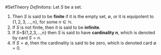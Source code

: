 #SetTheory
*Definitons:* Let $S$ be a set.
1. Then $S$ is said to be **finite** if it is the empty set, $\emptyset$, or it is equipotent to $\{1,2,3,...,n\}$, for some $n\in\mathbb{N}$.
2. If $S$ is not finite, then it is said to be **infinite**.
3. If $S$~$\{1,2,3,...,n\} then $S$ is said to have **cardinality $n$**, which is denoted by $\text{card }S=n$.
4. If $S=\emptyset$, then the cardinality is said to be zero, which is denoted $\text{card }\emptyset=0$.

